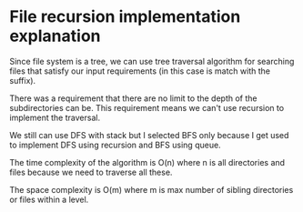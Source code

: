 # File recursion implementation explanation

Since file system is a tree, we can use tree traversal algorithm for searching files that satisfy our input requirements (in this case is match with the suffix).

There was a requirement that there are no limit to the depth of the subdirectories can be. This requirement means we can't use recursion to implement the traversal.

We still can use DFS with stack but I selected BFS only because I get used to implement DFS using recursion and BFS using queue.

The time complexity of the algorithm is O(n) where n is all directories and files because we need to traverse all these.

The space complexity is O(m) where m is max number of sibling directories or files within a level.